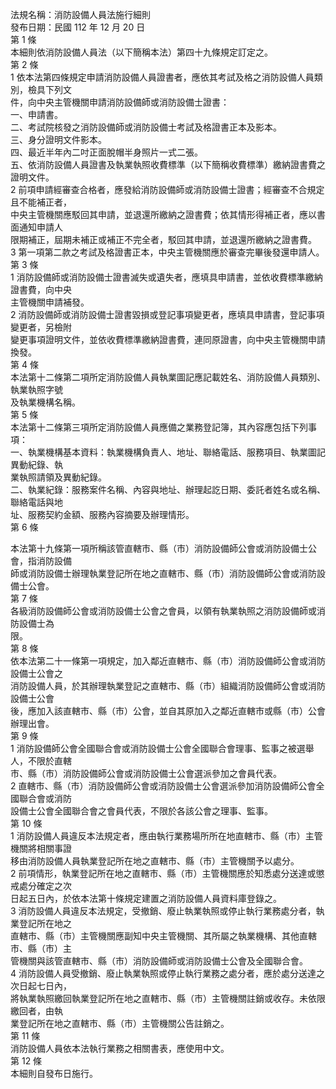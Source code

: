 法規名稱：消防設備人員法施行細則  
發布日期：民國 112 年 12 月 20 日  
第 1 條  
本細則依消防設備人員法（以下簡稱本法）第四十九條規定訂定之。  
第 2 條  
1 依本法第四條規定申請消防設備人員證書者，應依其考試及格之消防設備人員類別，檢具下列文  
件，向中央主管機關申請消防設備師或消防設備士證書：  
一、申請書。  
二、考試院核發之消防設備師或消防設備士考試及格證書正本及影本。  
三、身分證明文件影本。  
四、最近半年內二吋正面脫帽半身照片一式二張。  
五、依消防設備人員證書及執業執照收費標準（以下簡稱收費標準）繳納證書費之證明文件。  
2 前項申請經審查合格者，應發給消防設備師或消防設備士證書；經審查不合規定且不能補正者，  
中央主管機關應駁回其申請，並退還所繳納之證書費；依其情形得補正者，應以書面通知申請人  
限期補正，屆期未補正或補正不完全者，駁回其申請，並退還所繳納之證書費。  
3 第一項第二款之考試及格證書正本，中央主管機關應於審查完畢後發還申請人。  
第 3 條  
1 消防設備師或消防設備士證書滅失或遺失者，應填具申請書，並依收費標準繳納證書費，向中央  
主管機關申請補發。  
2 消防設備師或消防設備士證書毀損或登記事項變更者，應填具申請書，登記事項變更者，另檢附  
變更事項證明文件，並依收費標準繳納證書費，連同原證書，向中央主管機關申請換發。  
第 4 條  
本法第十二條第二項所定消防設備人員執業圖記應記載姓名、消防設備人員類別、執業執照字號  
及執業機構名稱。  
第 5 條  
本法第十二條第三項所定消防設備人員應備之業務登記簿，其內容應包括下列事項：  
一、執業機構基本資料：執業機構負責人、地址、聯絡電話、服務項目、執業圖記異動紀錄、執  
業執照請領及異動紀錄。  
二、執業紀錄：服務案件名稱、內容與地址、辦理起訖日期、委託者姓名或名稱、聯絡電話與地  
址、服務契約金額、服務內容摘要及辦理情形。  
第 6 條  


本法第十九條第一項所稱該管直轄市、縣（市）消防設備師公會或消防設備士公會，指消防設備  
師或消防設備士辦理執業登記所在地之直轄市、縣（市）消防設備師公會或消防設備士公會。  
第 7 條  
各級消防設備師公會或消防設備士公會之會員，以領有執業執照之消防設備師或消防設備士為  
限。  
第 8 條  
依本法第二十一條第一項規定，加入鄰近直轄市、縣（市）消防設備師公會或消防設備士公會之  
消防設備人員，於其辦理執業登記之直轄市、縣（市）組織消防設備師公會或消防設備士公會  
後，應加入該直轄市、縣（市）公會，並自其原加入之鄰近直轄市或縣（市）公會辦理出會。  
第 9 條  
1 消防設備師公會全國聯合會或消防設備士公會全國聯合會理事、監事之被選舉人，不限於直轄  
市、縣（市）消防設備師公會或消防設備士公會選派參加之會員代表。  
2 直轄市、縣（市）消防設備師公會或消防設備士公會選派參加消防設備師公會全國聯合會或消防  
設備士公會全國聯合會之會員代表，不限於各該公會之理事、監事。  
第 10 條  
1 消防設備人員違反本法規定者，應由執行業務場所所在地直轄市、縣（市）主管機關將相關事證  
移由消防設備人員執業登記所在地之直轄市、縣（市）主管機關予以處分。  
2 前項情形，執業登記所在地之直轄市、縣（市）主管機關應於知悉處分送達或懲戒處分確定之次  
日起五日內，於依本法第十條規定建置之消防設備人員資料庫登錄之。  
3 消防設備人員違反本法規定，受撤銷、廢止執業執照或停止執行業務處分者，執業登記所在地之  
直轄市、縣（市）主管機關應副知中央主管機關、其所屬之執業機構、其他直轄市、縣（市）主  
管機關與該管直轄市、縣（市）消防設備師或消防設備士公會及全國聯合會。  
4 消防設備人員受撤銷、廢止執業執照或停止執行業務之處分者，應於處分送達之次日起七日內，  
將執業執照繳回執業登記所在地之直轄市、縣（市）主管機關註銷或收存。未依限繳回者，由執  
業登記所在地之直轄市、縣（市）主管機關公告註銷之。  
第 11 條  
消防設備人員依本法執行業務之相關書表，應使用中文。  
第 12 條  
本細則自發布日施行。  


